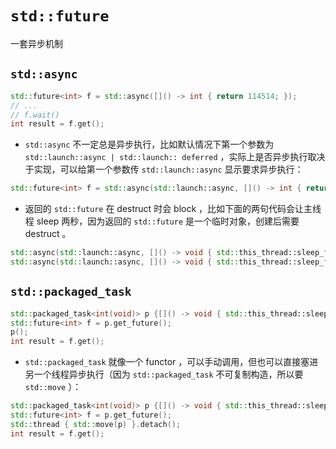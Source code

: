 # `std::future`

一套异步机制

## `std::async`

```cpp
std::future<int> f = std::async([]() -> int { return 114514; });
// ...
// f.wait()
int result = f.get();
```

- `std::async` 不一定总是异步执行，比如默认情况下第一个参数为 `std::launch::async | std::launch:: deferred` ，实际上是否异步执行取决于实现，可以给第一个参数传 `std::launch::async` 显示要求异步执行：

```cpp
std::future<int> f = std::async(std::launch::async, []() -> int { return 114514; });
```

- 返回的 `std::future` 在 destruct 时会 block ，比如下面的两句代码会让主线程 sleep 两秒，因为返回的 `std::future` 是一个临时对象，创建后需要 destruct 。

```cpp
std::async(std::launch::async, []() -> void { std::this_thread::sleep_for(std::chrono::seconds(1)); });
std::async(std::launch::async, []() -> void { std::this_thread::sleep_for(std::chrono::seconds(1)); });
```

## `std::packaged_task`

```cpp
std::packaged_task<int(void)> p {[]() -> void { std::this_thread::sleep_for(std::chrono::seconds(1)); return 114514; });
std::future<int> f = p.get_future();
p();
int result = f.get();
```

- `std::packaged_task` 就像一个 functor ，可以手动调用，但也可以直接塞进另一个线程异步执行（因为 `std::packaged_task` 不可复制构造，所以要 `std::move` ）：

```cpp
std::packaged_task<int(void)> p {[]() -> void { std::this_thread::sleep_for(std::chrono::seconds(1)); return 114514; });
std::future<int> f = p.get_future();
std::thread { std::move(p) }.detach();
int result = f.get();
```

